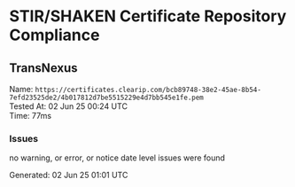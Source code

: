 # STIR/SHAKEN Certificate Repository Compliance

## TransNexus

Name: `https://certificates.clearip.com/bcb89748-38e2-45ae-8b54-7efd23525de2/4b017812d7be5515229e4d7bb545e1fe.pem`\
Tested At: 02 Jun 25 00:24 UTC\
Time: 77ms

### Issues

no warning, or error, or notice date level issues were found

Generated: 02 Jun 25 01:01 UTC